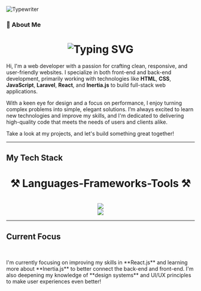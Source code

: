 ![Typewriter](https://readme-typing-svg.herokuapp.com?font=Arial&size=35&pause=10&color=238df1&width=600&lines=Hi!+There!;+I'm+James+Malcolm+Gulles!)
### 🚀 About Me

<h1 align="center">
  <img src="https://readme-typing-svg.demolab.com?font=Fira+Code&size=24&duration=2000&pause=500&color=36BCF7&center=true&vCenter=true&width=500&height=50&lines=Hi+there!+I+am+a+Web+Developer;Welcome+to+my+GitHub+profile" alt="Typing SVG" />
</h1>

Hi, I'm a web developer with a passion for crafting clean, responsive, and user-friendly websites. I specialize in both front-end and back-end development, primarily working with technologies like **HTML**, **CSS**, **JavaScript**, **Laravel**, **React**, and **Inertia.js** to build full-stack web applications.

With a keen eye for design and a focus on performance, I enjoy turning complex problems into simple, elegant solutions. I’m always excited to learn new technologies and improve my skills, and I'm dedicated to delivering high-quality code that meets the needs of users and clients alike.

Take a look at my projects, and let's build something great together!
<hr/>
<h2>My Tech Stack<h2/>
<h1 align="center">⚒️ Languages-Frameworks-Tools ⚒️</h1>
<br/>
<div align="center">
    <img src="https://skillicons.dev/icons?i=react,bootstrap,html,css,vscode,github,figma,tailwind" /><br/>
    <img src="https://skillicons.dev/icons?i=nodejs,python,javascript,c,cpp,mysql,discord,gitlab,ps" />
</div>
<hr/>
    
<h2>Current Focus</h2>
<br/>
<p>I'm currently focusing on improving my skills in **React.js** and learning more about **Inertia.js** to better connect the back-end and front-end. I'm also deepening my knowledge of **design systems** and UI/UX principles to make user experiences even better!</p>


